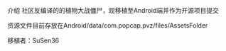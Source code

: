 介绍
社区反编译的的植物大战僵尸，现移植至Android端并作为开源项目提交

资源文件目前存放在Android/data/com.popcap.pvz/files/AssetsFolder

移植者：SuSen36
